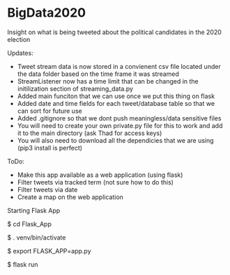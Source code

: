 # BigData2020
Insight on what is being tweeted about the political candidates in the 2020 election

Updates:

- Tweet stream data is now stored in a convienent csv file located under the data folder based on the time frame it was streamed
- StreamListener now has a time limit that can be changed in the initilization section of streaming_data.py
- Added main funciton that we can use once we put this thing on flask
- Added date and time fields for each tweet/database table so that we can sort for future use
- Added .gitignore so that we dont push meaningless/data sensitive files
- You will need to create your own private.py file for this to work and add it to the main directory (ask Thad for access keys)
- You will also need to download all the dependicies that we are using (pip3 install is perfect)

ToDo:

- Make this app available as a web application (using flask)
- Filter tweets via tracked term (not sure how to do this)
- Filter tweets via date 
- Create a map on the web application



Starting Flask App

  $ cd Flask_App

  $ . venv/bin/activate

  $ export FLASK_APP=app.py

  $ flask run
